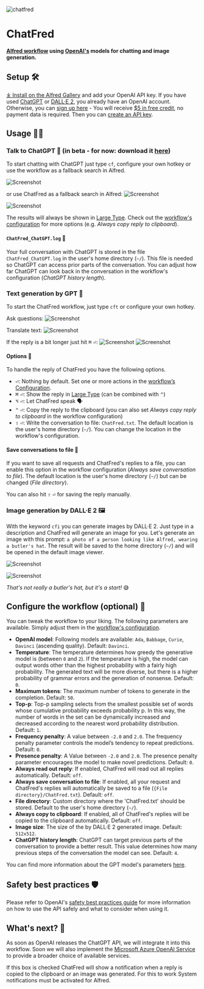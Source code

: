 ![chatfred](workflow/assets/images/chatfred.png)

# ChatFred
**[Alfred workflow](https://www.alfredapp.com/workflows/) using [OpenAI's](https://openai.com/) models for chatting and image generation.**

## Setup 🛠️
[⤓ Install on the Alfred Gallery](https://alfred.app/workflows/chrislemke/chatfred/) and add your OpenAI API key. If you have used [ChatGPT](https://chat.openai.com/chat) or [DALL·E 2](https://openai.com/dall-e-2/), you already have an OpenAI account. Otherwise, you can [sign up here](https://beta.openai.com/signup) - You will receive [$5 in free credit](https://openai.com/api/pricing/), no payment data is required. Then you can [create an API key](https://beta.openai.com/account/api-keys).

## Usage 🧑‍💻

### Talk to ChatGPT 💬 (in beta - for now: download it [here](https://github.com/chrislemke/ChatFred/releases/tag/v1.1.0-dev))
To start chatting with ChatGPT just type `cf`, configure your own hotkey or use the workflow as a fallback search in Alfred.

![Screenshot](workflow/assets/images/screenshot6.png)

or use ChatFred as a fallback search in Alfred:
![Screenshot](workflow/assets/images/screenshot7.png)

![Screenshot](workflow/assets/images/screenshot8.png)

The results will always be shown in [Large Type](https://www.alfredapp.com/help/features/large-type/). Check out the [workflow's configuration](https://www.alfredapp.com/help/workflows/user-configuration/) for more options (e.g. *Always copy reply to clipboard*).

#### **`ChatFred_ChatGPT.log`** 📄
Your full conversation with ChatGPT is stored in the file `ChatFred_ChatGPT.log` in the user's home directory (`~/`). This file is needed so ChatGPT can access prior parts of the conversation. You can adjust how far ChatGPT can look back in the conversation in the workflow's configuration (*ChatGPT history length*).

### Text generation by GPT 📘
To start the ChatFred workflow, just type `cft` or configure your own hotkey.

Ask questions:
![Screenshot](workflow/assets/images/screenshot1.png)

Translate text:
![Screenshot](workflow/assets/images/screenshot2.png)

If the reply is a bit longer just hit <kbd>⌘</kbd> <kbd>⏎</kbd>:
![Screenshot](workflow/assets/images/screenshot3.png)
![Screenshot](workflow/assets/images/screenshot4.png)

#### **Options** 🤗
To handle the reply of ChatFred you have the following options.
- <kbd>⏎</kbd>: Nothing by default. Set one or more actions in the [workflow’s Configuration](https://www.alfredapp.com/help/workflows/user-configuration/).
- <kbd>⌘</kbd> <kbd>⏎</kbd>: Show the reply in [Large Type](https://www.alfredapp.com/help/features/large-type/) (can be combined with <kbd>⌃</kbd>)
- <kbd>⌥</kbd> <kbd>⏎</kbd>: Let ChatFred speak 🗣️
- <kbd>⌃</kbd> <kbd>⏎</kbd>: Copy the reply to the clipboard (you can also set *Always copy reply to clipboard* in the workflow configuration)
- <kbd>⇧</kbd> <kbd>⏎</kbd>: Write the conversation to file: `ChatFred.txt`. The default location is the user's home directory (`~/`). You can change the location in the workflow's configuration.

#### **Save conversations to file** 📝
If you want to save all requests and ChatFred's replies to a file, you can enable this option in the workflow configuration (*Always save conversation to file*). The default location is the user's home directory (`~/`) but can be changed (*File directory*).

You can also hit <kbd>⇧</kbd> <kbd>⏎</kbd> for saving the reply manually.

### Image generation by DALL·E 2 🖼️
With the keyword `cfi` you can generate images by DALL·E 2. Just type in a description and ChatFred will generate an image for you. Let's generate an image with this prompt:
`a photo of a person looking like Alfred, wearing a butler's hat`. The result will be saved to the home directory (`~/`) and will be opened in the default image viewer.

![Screenshot](workflow/assets/images/screenshot5.png)

![Screenshot](workflow/assets/images/ChatFred_a_photo_of_a_person_looking_like_alfred_wearing_a_butlers_hat.png)

*That's not really a butler's hat, but it's a start!* 😅

## Configure the workflow (optional) 🦾
You can tweak the workflow to your liking. The following parameters are available. Simply adjust them in the [workflow's configuration](https://www.alfredapp.com/help/workflows/user-configuration/).
- **OpenAI model**: Following models are available: `Ada`, `Babbage`, `Curie`, `Davinci` (ascending quality). Default: `Davinci`.
- **Temperature**: The temperature determines how greedy the generative model is (between `0` and `2`). If the temperature is high, the model can output words other than the highest probability with a fairly high probability. The generated text will be more diverse, but there is a higher probability of grammar errors and the generation of nonsense. Default: `0`.
- **Maximum tokens**: The maximum number of tokens to generate in the completion. Default: `50`.
- **Top-p**: Top-p sampling selects from the smallest possible set of words whose cumulative probability exceeds probability p. In this way, the number of words in the set can be dynamically increased and decreased according to the nearest word probability distribution. Default: `1`.
- **Frequency penalty**: A value between `-2.0` and `2.0`. The frequency penalty parameter controls the model’s tendency to repeat predictions. Default: `0`.
- **Presence penalty**: A Value between `-2.0` and `2.0`. The presence penalty parameter encourages the model to make novel predictions. Default: `0`.
- **Always read out reply**: If enabled, ChatFred will read out all replies automatically. Default: `off`.
- **Always save conversation to file**: If enabled, all your request and ChatFred's replies will automatically be saved to a file (`{File directory}/ChatFred.txt`). Default: `off`.
- **File directory**: Custom directory where the 'ChatFred.txt' should be stored. Default to the user's home directory (`~/`).
- **Always copy to clipboard**: If enabled, all of ChatFred's replies will be copied to the clipboard automatically. Default: `off`.
- **Image size**: The size of the by DALL·E 2 generated image. Default: `512x512`.
- **ChatGPT history length**: ChatGPT can target previous parts of the conversation to provide a better result. This value determines how many previous steps of the conversation the model can see. Default: `4`.

You can find more information about the GPT model's parameters [here](https://platform.openai.com/docs/api-reference/completions/create).

## Safety best practices 🛡️
Please refer to OpenAI's [safety best practices guide](https://platform.openai.com/docs/guides/safety-best-practices) for more information on how to use the API safely and what to consider when using it.

## What's next? 🚧
As soon as OpenAI releases the ChatGPT API, we will integrate it into this workflow. Soon we will also implement the [Microsoft Azure OpenAI Service](https://learn.microsoft.com/en-us/azure/cognitive-services/openai/) to provide a broader choice of available services.

If this box is checked ChatFred will show a notification when a reply is copied to the clipboard or an image was generated. For this to work System notifications must be activated for Alfred.
